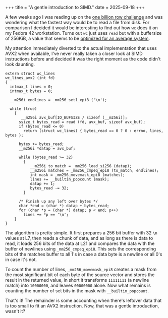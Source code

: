 +++
title = "A gentle introduction to SIMD."
date = 2025-09-18
+++

A few weeks ago I was reading up on the [one billion row challenge](https://github.com/gunnarmorling/1brc) and was wondering what the fastest way
would be to read a file from disk. For comparison I decided it would be
interesting to find out how `wc` does it on my Fedora 42 workstation. Turns out
`wc` just uses `read` but with a buffersize of 256KiB, a value that seems to be [optimized for an
average
system](https://github.com/coreutils/coreutils/blob/dc30eab3146163be18b70d8d5fed63706b6a4110/src/ioblksize.h#L25).

My attention immediately diverted to the actual implementation that uses AVX2
when available, I've never really taken a closer look at SIMD instructions
before and decided it was the right moment as the code didn't look daunting.

```c,linenos,hl_lines=7 21 22 23
extern struct wc_lines
wc_lines_avx2 (int fd)
{
  intmax_t lines = 0;
  intmax_t bytes = 0;

  __m256i endlines = _mm256_set1_epi8 ('\n');

  while (true)
    {
       __m256i avx_buf[IO_BUFSIZE / sizeof (__m256i)];
      ssize_t bytes_read = read (fd, avx_buf, sizeof avx_buf);
      if (bytes_read <= 0)
        return (struct wc_lines) { bytes_read == 0 ? 0 : errno, lines, bytes };

      bytes += bytes_read;
      __m256i *datap = avx_buf;

      while (bytes_read >= 32)
        {
           __m256i to_match = _mm256_load_si256 (datap);
           __m256i matches = _mm256_cmpeq_epi8 (to_match, endlines);
           int mask = _mm256_movemask_epi8 (matches);
           lines += __builtin_popcount (mask);
           datap += 1;
           bytes_read -= 32;
        }

      /* Finish up any left over bytes */
      char *end = (char *) datap + bytes_read;
      for (char *p = (char *) datap; p < end; p++)
        lines += *p == '\n';
    }
}
```

The algorithm is pretty simple. It first prepares a 256 bit buffer with 32 `\n` values at L7,
then reads a chunk of data, and as long as there is data to read, it loads 256
bits of the data at L21 and compares the data with the buffer of newlines using
`_mm256_cmpeq_epi8`. This sets the corresponding bits of the matches buffer to all
1's in case a data byte is a newline or all 0's in case it's not.

To count the number of lines, `_mm256_movemask_epi8` creates a mask from the most significant bit of each
byte of the source vector and stores the result in the returned value, in short it transforms `11111111` (a newline match)
into `10000000`, and leaves `00000000` alone. Now what remains is counting the
number of set bits in the mask with `__builtin_popcount`.

That's it! The remainder is some accounting when there's leftover data that is
too small to fit an AVX2 instruction. Now, that was a gentle introduction, wasn't it?
